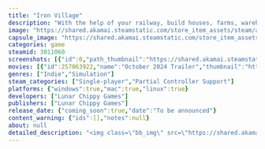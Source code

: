 ```yaml
---
title: "Iron Village"
description: "With the help of your railway, build houses, farms, warehouses, and more to create your village. Trade what your people make for other resources and gold to grow your village into a prospering town, and grow the railway into a powerhouse."
image: "https://shared.akamai.steamstatic.com/store_item_assets/steam/apps/3011060/header.jpg?t=1731094601"
capsule_image: "https://shared.akamai.steamstatic.com/store_item_assets/steam/apps/3011060/d371679a6df3724808872256ea2a03b4d82b3339/capsule_231x87.jpg?t=1731094601"
categories: game
steamid: 3011060
screenshots: [{"id":0,"path_thumbnail":"https://shared.akamai.steamstatic.com/store_item_assets/steam/apps/3011060/ss_5f919c3c717cfbf934291834f242a520575eaed1.600x338.jpg?t=1731094601","path_full":"https://shared.akamai.steamstatic.com/store_item_assets/steam/apps/3011060/ss_5f919c3c717cfbf934291834f242a520575eaed1.1920x1080.jpg?t=1731094601"},{"id":1,"path_thumbnail":"https://shared.akamai.steamstatic.com/store_item_assets/steam/apps/3011060/ss_a69e52af3f5af9904b8b76b943508bcd5948fe27.600x338.jpg?t=1731094601","path_full":"https://shared.akamai.steamstatic.com/store_item_assets/steam/apps/3011060/ss_a69e52af3f5af9904b8b76b943508bcd5948fe27.1920x1080.jpg?t=1731094601"},{"id":2,"path_thumbnail":"https://shared.akamai.steamstatic.com/store_item_assets/steam/apps/3011060/ss_bc1ba81906bcc8c65557f11a5b224eca6fcff05a.600x338.jpg?t=1731094601","path_full":"https://shared.akamai.steamstatic.com/store_item_assets/steam/apps/3011060/ss_bc1ba81906bcc8c65557f11a5b224eca6fcff05a.1920x1080.jpg?t=1731094601"},{"id":3,"path_thumbnail":"https://shared.akamai.steamstatic.com/store_item_assets/steam/apps/3011060/ss_02c7c02d50ed570ef3de31ec095f4ddcf192216c.600x338.jpg?t=1731094601","path_full":"https://shared.akamai.steamstatic.com/store_item_assets/steam/apps/3011060/ss_02c7c02d50ed570ef3de31ec095f4ddcf192216c.1920x1080.jpg?t=1731094601"},{"id":4,"path_thumbnail":"https://shared.akamai.steamstatic.com/store_item_assets/steam/apps/3011060/ss_f9b9965aa0838241174b2997069194d27b11e69c.600x338.jpg?t=1731094601","path_full":"https://shared.akamai.steamstatic.com/store_item_assets/steam/apps/3011060/ss_f9b9965aa0838241174b2997069194d27b11e69c.1920x1080.jpg?t=1731094601"},{"id":5,"path_thumbnail":"https://shared.akamai.steamstatic.com/store_item_assets/steam/apps/3011060/ss_a0ba03ef0f91f326ccc81958c7e66c0ddc0da734.600x338.jpg?t=1731094601","path_full":"https://shared.akamai.steamstatic.com/store_item_assets/steam/apps/3011060/ss_a0ba03ef0f91f326ccc81958c7e66c0ddc0da734.1920x1080.jpg?t=1731094601"},{"id":6,"path_thumbnail":"https://shared.akamai.steamstatic.com/store_item_assets/steam/apps/3011060/ss_e4e1710e944d5a66ef645cfa10ad8ef76b8071cf.600x338.jpg?t=1731094601","path_full":"https://shared.akamai.steamstatic.com/store_item_assets/steam/apps/3011060/ss_e4e1710e944d5a66ef645cfa10ad8ef76b8071cf.1920x1080.jpg?t=1731094601"}]
movies: [{"id":257063922,"name":"October 2024 Trailer","thumbnail":"https://shared.akamai.steamstatic.com/store_item_assets/steam/apps/257063922/6c0fdd96b5743252b1783e8e5efa32f761707e2d/movie_600x337.jpg?t=1728598602","webm":{"480":"http://video.akamai.steamstatic.com/store_trailers/257063922/movie480_vp9.webm?t=1728598602","max":"http://video.akamai.steamstatic.com/store_trailers/257063922/movie_max_vp9.webm?t=1728598602"},"mp4":{"480":"http://video.akamai.steamstatic.com/store_trailers/257063922/movie480.mp4?t=1728598602","max":"http://video.akamai.steamstatic.com/store_trailers/257063922/movie_max.mp4?t=1728598602"},"highlight":true}]
genres: ["Indie","Simulation"]
steam_categories: ["Single-player","Partial Controller Support"]
platforms: {"windows":true,"mac":true,"linux":true}
developers: ["Lunar Chippy Games"]
publishers: ["Lunar Chippy Games"]
release_date: {"coming_soon":true,"date":"To be announced"}
content_warning: {"ids":[],"notes":null}
about: null
detailed_description: "<img class=\"bb_img\" src=\"https://shared.akamai.steamstatic.com/store_item_assets/steam/apps/3011060/extras/Header-BuildYourVillage.png?t=1731094601\" /><br><ul class=\"bb_ul\"><li> Build houses to give your villagers homes.<br></li><li> Clear farm fields to grow a variety of crops, from basic staples to exotic magical ingredients.<br></li><li> Open shops that turn raw resources into valuable goods.<br></li><li> Construct warehouses to store your resources and goods.</li></ul><br><img class=\"bb_img\" src=\"https://shared.akamai.steamstatic.com/store_item_assets/steam/apps/3011060/extras/Header-TradeResources.png?t=1731094601\" /><br><ul class=\"bb_ul\"><li> Take the resources and goods your villagers make and turn them into gold!<br></li><li> Trade for other resources that your villagers need.<br></li><li> Invest your gold to expand your village.<br></li><li> Refuel trains that stop by on their long journeys.</li></ul><br><img class=\"bb_img\" src=\"https://shared.akamai.steamstatic.com/store_item_assets/steam/apps/3011060/extras/Header-ExpandTheRailway.png?t=1731094601\" /><br><ul class=\"bb_ul\"><li> Keep the railway happy and pour in gold to improve it.<br></li><li> Unlock new types of goods and resources.<br></li><li> Create opportunities to grow into a prospering town!</li></ul>"
---
```


